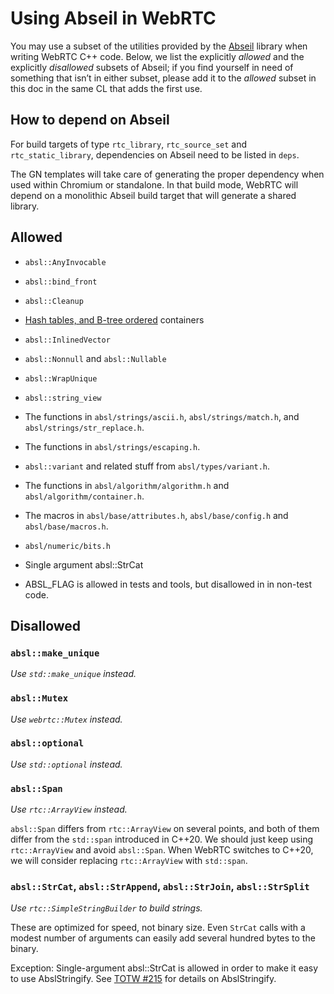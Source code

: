 <!-- go/cmark -->
<!--* freshness: {owner: 'danilchap' reviewed: '2025-03-13'} *-->

# Using Abseil in WebRTC

You may use a subset of the utilities provided by the [Abseil][abseil]
library when writing WebRTC C++ code. Below, we list the explicitly
*allowed* and the explicitly *disallowed* subsets of Abseil; if you
find yourself in need of something that isn&rsquo;t in either subset,
please add it to the *allowed* subset in this doc in the same CL that
adds the first use.

[abseil]: https://abseil.io/about/


## How to depend on Abseil

For build targets of type `rtc_library`, `rtc_source_set` and
`rtc_static_library`, dependencies on Abseil need to be listed in `deps`.

The GN templates will take care of generating the proper dependency when
used within Chromium or standalone. In that build mode, WebRTC will depend
on a monolithic Abseil build target that will generate a shared library.

## **Allowed**

* `absl::AnyInvocable`
* `absl::bind_front`
* `absl::Cleanup`
* [Hash tables, and B-tree ordered][abseil-containers] containers
* `absl::InlinedVector`
* `absl::Nonnull` and `absl::Nullable`
* `absl::WrapUnique`
* `absl::string_view`
* The functions in `absl/strings/ascii.h`, `absl/strings/match.h`,
  and `absl/strings/str_replace.h`.
* The functions in `absl/strings/escaping.h`.
* `absl::variant` and related stuff from `absl/types/variant.h`.
* The functions in `absl/algorithm/algorithm.h` and
  `absl/algorithm/container.h`.
* The macros in `absl/base/attributes.h`, `absl/base/config.h` and
  `absl/base/macros.h`.
* `absl/numeric/bits.h`
* Single argument absl::StrCat

* ABSL_FLAG is allowed in tests and tools, but disallowed in in non-test code.

[abseil-containers]: https://abseil.io/docs/cpp/guides/container

## **Disallowed**

### `absl::make_unique`

*Use `std::make_unique` instead.*

### `absl::Mutex`

*Use `webrtc::Mutex` instead.*

### `absl::optional`

*Use `std::optional` instead.*

### `absl::Span`

*Use `rtc::ArrayView` instead.*

`absl::Span` differs from `rtc::ArrayView` on several points, and both
of them differ from the `std::span` introduced in C++20. We should just keep
using `rtc::ArrayView` and avoid `absl::Span`. When WebRTC switches to C++20,
we will consider replacing `rtc::ArrayView` with `std::span`.

### `absl::StrCat`, `absl::StrAppend`, `absl::StrJoin`, `absl::StrSplit`

*Use `rtc::SimpleStringBuilder` to build strings.*

These are optimized for speed, not binary size. Even `StrCat` calls
with a modest number of arguments can easily add several hundred bytes
to the binary.

Exception: Single-argument absl::StrCat is allowed in order to make it
easy to use AbslStringify. See [TOTW #215](https://abseil.io/tips/215) for
details on AbslStringify.
